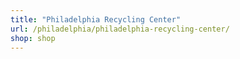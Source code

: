 ```yaml
---
title: "Philadelphia Recycling Center"
url: /philadelphia/philadelphia-recycling-center/
shop: shop
---
```

